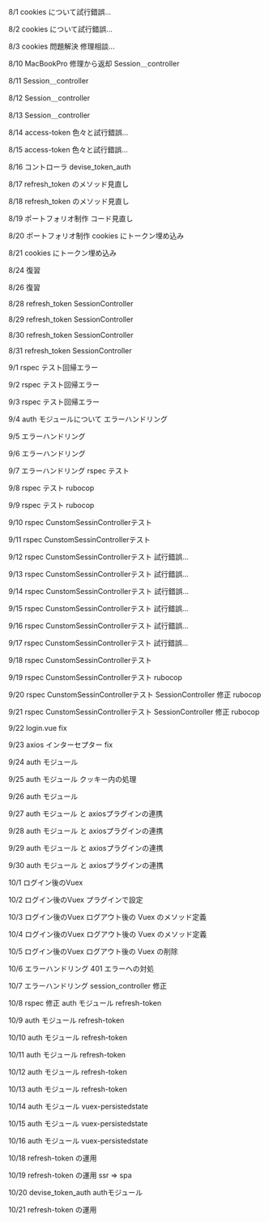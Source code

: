 8/1
cookies について試行錯誤...

8/2
cookies について試行錯誤...

8/3
cookies 問題解決
修理相談...

8/10
MacBookPro 修理から返却
Session＿controller

8/11
Session＿controller

8/12
Session＿controller

8/13
Session＿controller

8/14
access-token
色々と試行錯誤...

8/15
access-token
色々と試行錯誤...

8/16
コントローラ
devise_token_auth

8/17
refresh_token のメソッド見直し

8/18
refresh_token のメソッド見直し

8/19
ポートフォリオ制作
コード見直し

8/20
ポートフォリオ制作
cookies にトークン埋め込み

8/21
cookies にトークン埋め込み

8/24
復習

8/26
復習

8/28
refresh_token
SessionController

8/29
refresh_token
SessionController

8/30
refresh_token
SessionController

8/31
refresh_token
SessionController

9/1
rspec テスト回帰エラー

9/2
rspec テスト回帰エラー

9/3
rspec テスト回帰エラー

9/4
auth モジュールについて
エラーハンドリング

9/5
エラーハンドリング

9/6
エラーハンドリング

9/7
エラーハンドリング
rspec テスト

9/8
rspec テスト
rubocop

9/9
rspec テスト
rubocop

9/10
rspec CunstomSessinControllerテスト


9/11
rspec CunstomSessinControllerテスト

9/12
rspec CunstomSessinControllerテスト
試行錯誤...

9/13
rspec CunstomSessinControllerテスト
試行錯誤...

9/14
rspec CunstomSessinControllerテスト
試行錯誤...

9/15
rspec CunstomSessinControllerテスト
試行錯誤...

9/16
rspec CunstomSessinControllerテスト
試行錯誤...

9/17
rspec CunstomSessinControllerテスト
試行錯誤...

9/18
rspec CunstomSessinControllerテスト

9/19
rspec CunstomSessinControllerテスト
rubocop

9/20
rspec CunstomSessinControllerテスト
SessionController 修正
rubocop

9/21
rspec CunstomSessinControllerテスト
SessionController 修正
rubocop

9/22
login.vue fix

9/23
axios インターセプター fix

9/24
auth モジュール

9/25
auth モジュール
クッキー内の処理

9/26
auth モジュール

9/27
auth モジュール と axiosプラグインの連携

9/28
auth モジュール と axiosプラグインの連携

9/29
auth モジュール と axiosプラグインの連携

9/30
auth モジュール と axiosプラグインの連携

10/1
ログイン後のVuex

10/2
ログイン後のVuex
プラグインで設定

10/3
ログイン後のVuex
ログアウト後の Vuex のメソッド定義

10/4
ログイン後のVuex
ログアウト後の Vuex のメソッド定義

10/5
ログイン後のVuex
ログアウト後の Vuex の削除

10/6
エラーハンドリング
401 エラーへの対処

10/7
エラーハンドリング
session_controller 修正

10/8
rspec 修正
auth モジュール
refresh-token

10/9
auth モジュール
refresh-token

10/10
auth モジュール
refresh-token

10/11
auth モジュール
refresh-token

10/12
auth モジュール
refresh-token

10/13
auth モジュール
refresh-token

10/14
auth モジュール
vuex-persistedstate

10/15
auth モジュール
vuex-persistedstate

10/16
auth モジュール
vuex-persistedstate

10/18
refresh-token の運用

10/19
refresh-token の運用
ssr => spa

10/20
devise_token_auth
authモジュール

10/21
refresh-token の運用
